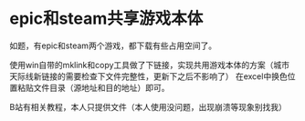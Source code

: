 # epic和steam共享游戏本体

如题，有epic和steam两个游戏，都下载有些占用空间了。

使用win自带的mklink和copy工具做了下链接，实现共用游戏本体的方案（城市天际线新链接的需要检查下文件完整性，更新下之后不影响了）
在excel中换色位置粘贴文件目录（源地址和目的地址）即可。

B站有相关教程，本人只提供文件（本人使用没问题，出现崩溃等现象别找我）
